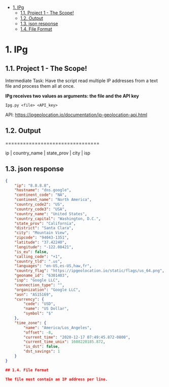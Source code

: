 - [1. IPg](#1-ipg)
  - [1.1. Project 1 - The Scope!](#11-project-1---the-scope)
  - [1.2. Output](#12-output)
  - [1.3. json response](#13-json-response)
  - [1.4. File Format](#14-file-format)


# 1. IPg

## 1.1. Project 1 - The Scope!

Intermediate Task:  Have the script read multiple IP addresses from a text file and process them all at once.


__IPg receives two values as arguments: the file and the API key__

`Ipg.py <file> <API_key>`


API: https://ipgeolocation.io/documentation/ip-geolocation-api.html


## 1.2. Output

================================

ip | country_name | state_prov | city | isp

## 1.3. json response

```json
{
    "ip": "8.8.8.8",
    "hostname": "dns.google",
    "continent_code": "NA",
    "continent_name": "North America",
    "country_code2": "US",
    "country_code3": "USA",
    "country_name": "United States",
    "country_capital": "Washington, D.C.",
    "state_prov": "California",
    "district": "Santa Clara",
    "city": "Mountain View",
    "zipcode": "94043-1351",
    "latitude": "37.42240",
    "longitude": "-122.08421",
    "is_eu": false,
    "calling_code": "+1",
    "country_tld": ".us",
    "languages": "en-US,es-US,haw,fr",
    "country_flag": "https://ipgeolocation.io/static/flags/us_64.png",
    "geoname_id": "6301403",
    "isp": "Google LLC",
    "connection_type": "",
    "organization": "Google LLC",
    "asn": "AS15169",
    "currency": {
        "code": "USD",
        "name": "US Dollar",
        "symbol": "$"
    },
    "time_zone": {
        "name": "America/Los_Angeles",
        "offset": -8,
        "current_time": "2020-12-17 07:49:45.872-0800",
        "current_time_unix": 1608220185.872,
        "is_dst": false,
        "dst_savings": 1
    }
}

## 1.4. File Format

The file must contain an IP address per line.


